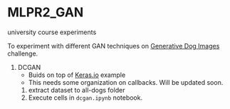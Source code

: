 # MLPR2_GAN
university course experiments

To experiment with different GAN techniques on [Generative Dog Images](https://www.kaggle.com/c/generative-dog-images/overview) challenge.

1. DCGAN
    - Buids on top of [Keras.io](https://keras.io/examples/generative/dcgan_overriding_train_step/) example 
    - This needs some organization on callbacks. Will be updated soon.
    1. extract dataset to all-dogs folder 
    2. Execute cells in `dcgan.ipynb` notebook. 
    
